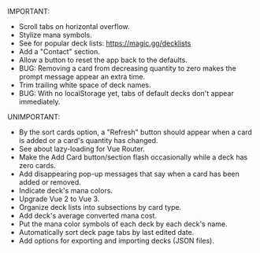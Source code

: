 IMPORTANT:

- Scroll tabs on horizontal overflow.
- Stylize mana symbols.
- See for popular deck lists: https://magic.gg/decklists
- Add a "Contact" section.
- Allow a button to reset the app back to the defaults.
- BUG: Removing a card from decreasing quantity to zero makes the prompt message appear an extra time.
- Trim trailing white space of deck names.
- BUG: With no localStorage yet, tabs of default decks don't appear immediately.


UNIMPORTANT:

- By the sort cards option, a "Refresh" button should appear when a card is added or a card's quantity has changed.
- See about lazy-loading for Vue Router.
- Make the Add Card button/section flash occasionally while a deck has zero cards.
- Add disappearing pop-up messages that say when a card has been added or removed.
- Indicate deck's mana colors.
- Upgrade Vue 2 to Vue 3.
- Organize deck lists into subsections by card type.
- Add deck's average converted mana cost.
- Put the mana color symbols of each deck by each deck's name.
- Automatically sort deck page tabs by last edited date.
- Add options for exporting and importing decks (JSON files).